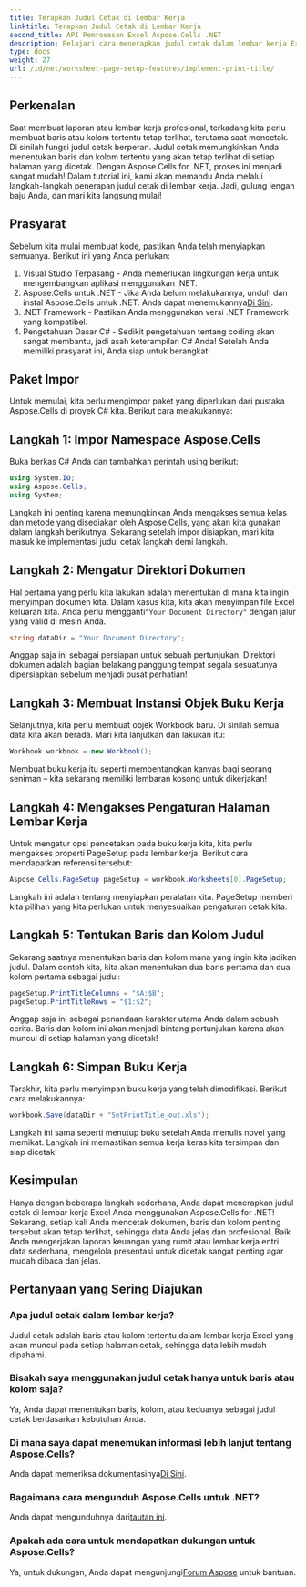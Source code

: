 ```yaml
---
title: Terapkan Judul Cetak di Lembar Kerja
linktitle: Terapkan Judul Cetak di Lembar Kerja
second_title: API Pemrosesan Excel Aspose.Cells .NET
description: Pelajari cara menerapkan judul cetak dalam lembar kerja Excel dengan Aspose.Cells untuk .NET menggunakan tutorial langkah demi langkah yang sederhana ini.
type: docs
weight: 27
url: /id/net/worksheet-page-setup-features/implement-print-title/
---
```

## Perkenalan
Saat membuat laporan atau lembar kerja profesional, terkadang kita perlu membuat baris atau kolom tertentu tetap terlihat, terutama saat mencetak. Di sinilah fungsi judul cetak berperan. Judul cetak memungkinkan Anda menentukan baris dan kolom tertentu yang akan tetap terlihat di setiap halaman yang dicetak. Dengan Aspose.Cells for .NET, proses ini menjadi sangat mudah! Dalam tutorial ini, kami akan memandu Anda melalui langkah-langkah penerapan judul cetak di lembar kerja. Jadi, gulung lengan baju Anda, dan mari kita langsung mulai!
## Prasyarat
Sebelum kita mulai membuat kode, pastikan Anda telah menyiapkan semuanya. Berikut ini yang Anda perlukan:
1. Visual Studio Terpasang - Anda memerlukan lingkungan kerja untuk mengembangkan aplikasi menggunakan .NET.
2.  Aspose.Cells untuk .NET - Jika Anda belum melakukannya, unduh dan instal Aspose.Cells untuk .NET. Anda dapat menemukannya[Di Sini](https://releases.aspose.com/cells/net/).
3. .NET Framework - Pastikan Anda menggunakan versi .NET Framework yang kompatibel.
4. Pengetahuan Dasar C# - Sedikit pengetahuan tentang coding akan sangat membantu, jadi asah keterampilan C# Anda!
Setelah Anda memiliki prasyarat ini, Anda siap untuk berangkat!
## Paket Impor
Untuk memulai, kita perlu mengimpor paket yang diperlukan dari pustaka Aspose.Cells di proyek C# kita. Berikut cara melakukannya:
## Langkah 1: Impor Namespace Aspose.Cells
Buka berkas C# Anda dan tambahkan perintah using berikut:
```csharp
using System.IO;
using Aspose.Cells;
using System;
```
Langkah ini penting karena memungkinkan Anda mengakses semua kelas dan metode yang disediakan oleh Aspose.Cells, yang akan kita gunakan dalam langkah berikutnya.
Sekarang setelah impor disiapkan, mari kita masuk ke implementasi judul cetak langkah demi langkah.
## Langkah 2: Mengatur Direktori Dokumen
Hal pertama yang perlu kita lakukan adalah menentukan di mana kita ingin menyimpan dokumen kita. Dalam kasus kita, kita akan menyimpan file Excel keluaran kita. Anda perlu mengganti`"Your Document Directory"` dengan jalur yang valid di mesin Anda.
```csharp
string dataDir = "Your Document Directory";
```
Anggap saja ini sebagai persiapan untuk sebuah pertunjukan. Direktori dokumen adalah bagian belakang panggung tempat segala sesuatunya dipersiapkan sebelum menjadi pusat perhatian!
## Langkah 3: Membuat Instansi Objek Buku Kerja
Selanjutnya, kita perlu membuat objek Workbook baru. Di sinilah semua data kita akan berada. Mari kita lanjutkan dan lakukan itu:
```csharp
Workbook workbook = new Workbook();
```
Membuat buku kerja itu seperti membentangkan kanvas bagi seorang seniman – kita sekarang memiliki lembaran kosong untuk dikerjakan!
## Langkah 4: Mengakses Pengaturan Halaman Lembar Kerja
Untuk mengatur opsi pencetakan pada buku kerja kita, kita perlu mengakses properti PageSetup pada lembar kerja. Berikut cara mendapatkan referensi tersebut:
```csharp
Aspose.Cells.PageSetup pageSetup = workbook.Worksheets[0].PageSetup;
```
Langkah ini adalah tentang menyiapkan peralatan kita. PageSetup memberi kita pilihan yang kita perlukan untuk menyesuaikan pengaturan cetak kita.
## Langkah 5: Tentukan Baris dan Kolom Judul
Sekarang saatnya menentukan baris dan kolom mana yang ingin kita jadikan judul. Dalam contoh kita, kita akan menentukan dua baris pertama dan dua kolom pertama sebagai judul:
```csharp
pageSetup.PrintTitleColumns = "$A:$B";
pageSetup.PrintTitleRows = "$1:$2";
```
Anggap saja ini sebagai penandaan karakter utama Anda dalam sebuah cerita. Baris dan kolom ini akan menjadi bintang pertunjukan karena akan muncul di setiap halaman yang dicetak!
## Langkah 6: Simpan Buku Kerja
Terakhir, kita perlu menyimpan buku kerja yang telah dimodifikasi. Berikut cara melakukannya:
```csharp
workbook.Save(dataDir + "SetPrintTitle_out.xls");
```
Langkah ini sama seperti menutup buku setelah Anda menulis novel yang memikat. Langkah ini memastikan semua kerja keras kita tersimpan dan siap dicetak!
## Kesimpulan
Hanya dengan beberapa langkah sederhana, Anda dapat menerapkan judul cetak di lembar kerja Excel Anda menggunakan Aspose.Cells for .NET! Sekarang, setiap kali Anda mencetak dokumen, baris dan kolom penting tersebut akan tetap terlihat, sehingga data Anda jelas dan profesional. Baik Anda mengerjakan laporan keuangan yang rumit atau lembar kerja entri data sederhana, mengelola presentasi untuk dicetak sangat penting agar mudah dibaca dan jelas. 
## Pertanyaan yang Sering Diajukan
### Apa judul cetak dalam lembar kerja?
Judul cetak adalah baris atau kolom tertentu dalam lembar kerja Excel yang akan muncul pada setiap halaman cetak, sehingga data lebih mudah dipahami.
### Bisakah saya menggunakan judul cetak hanya untuk baris atau kolom saja?
Ya, Anda dapat menentukan baris, kolom, atau keduanya sebagai judul cetak berdasarkan kebutuhan Anda.
### Di mana saya dapat menemukan informasi lebih lanjut tentang Aspose.Cells?
 Anda dapat memeriksa dokumentasinya[Di Sini](https://reference.aspose.com/cells/net/).
### Bagaimana cara mengunduh Aspose.Cells untuk .NET?
 Anda dapat mengunduhnya dari[tautan ini](https://releases.aspose.com/cells/net/).
### Apakah ada cara untuk mendapatkan dukungan untuk Aspose.Cells?
 Ya, untuk dukungan, Anda dapat mengunjungi[Forum Aspose](https://forum.aspose.com/c/cells/9) untuk bantuan.
